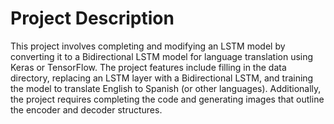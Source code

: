 # Project Description
This project involves completing and modifying an LSTM model by converting it to a Bidirectional LSTM model for language translation using Keras or TensorFlow. The project features include filling in the data directory, replacing an LSTM layer with a Bidirectional LSTM, and training the model to translate English to Spanish (or other languages). Additionally, the project requires completing the code and generating images that outline the encoder and decoder structures.
